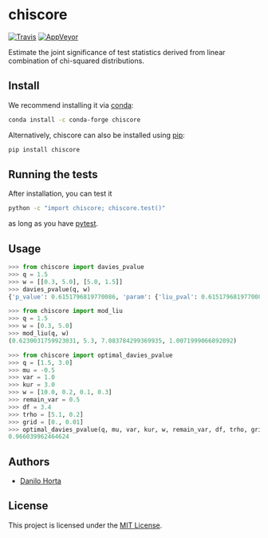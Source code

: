 # chiscore

[![Travis](https://img.shields.io/travis/com/limix/chiscore.svg?style=flat-square&label=linux%20%2F%20macos%20build)](https://travis-ci.com/limix/chiscore) [![AppVeyor](https://img.shields.io/appveyor/ci/Horta/chiscore.svg?style=flat-square&label=windows%20build)](https://ci.appveyor.com/project/Horta/chiscore)

Estimate the joint significance of test statistics derived from linear combination
of chi-squared distributions.

## Install

We recommend installing it via
[conda](http://conda.pydata.org/docs/index.html):

```bash
conda install -c conda-forge chiscore
```

Alternatively, chiscore can also be installed using
[pip](https://pypi.python.org/pypi/pip):

```bash
pip install chiscore
```

## Running the tests

After installation, you can test it

```bash
python -c "import chiscore; chiscore.test()"
```

as long as you have [pytest](https://docs.pytest.org/en/latest/).

## Usage

```python
>>> from chiscore import davies_pvalue
>>> q = 1.5
>>> w = [[0.3, 5.0], [5.0, 1.5]]
>>> davies_pvalue(q, w)
{'p_value': 0.6151796819770086, 'param': {'liu_pval': 0.6151796819770086, 'Is_Converged': 1.0}, 'p_value_resampling': None, 'pval_zero_msg': None}
```

```python
>>> from chiscore import mod_liu
>>> q = 1.5
>>> w = [0.3, 5.0]
>>> mod_liu(q, w)
(0.6230031759923031, 5.3, 7.083784299369935, 1.0071999066892092)
```

```python
>>> from chiscore import optimal_davies_pvalue
>>> q = [1.5, 3.0]
>>> mu = -0.5
>>> var = 1.0
>>> kur = 3.0
>>> w = [10.0, 0.2, 0.1, 0.3]
>>> remain_var = 0.5
>>> df = 3.4
>>> trho = [5.1, 0.2]
>>> grid = [0., 0.01]
>>> optimal_davies_pvalue(q, mu, var, kur, w, remain_var, df, trho, grid)
0.966039962464624
```

## Authors

* [Danilo Horta](https://github.com/horta)

## License

This project is licensed under the [MIT License](https://raw.githubusercontent.com/limix/chiscore/master/LICENSE.md).
